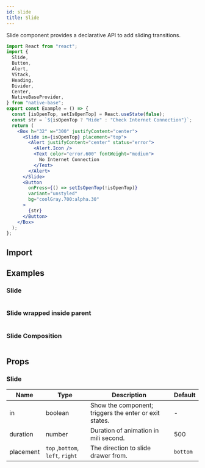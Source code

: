 ```yaml
---
id: slide
title: Slide
---
```


Slide component provides a declarative API to add sliding transitions.

```jsx isShowcase
import React from "react";
import {
  Slide,
  Button,
  Alert,
  VStack,
  Heading,
  Divider,
  Center,
  NativeBaseProvider,
} from "native-base";
export const Example = () => {
  const [isOpenTop, setIsOpenTop] = React.useState(false);
  const str = `${isOpenTop ? "Hide" : "Check Internet Connection"}`;
  return (
    <Box h="32" w="300" justifyContent="center">
      <Slide in={isOpenTop} placement="top">
        <Alert justifyContent="center" status="error">
          <Alert.Icon />
          <Text color="error.600" fontWeight="medium">
            No Internet Connection
          </Text>
        </Alert>
      </Slide>
      <Button
        onPress={() => setIsOpenTop(!isOpenTop)}
        variant="unstyled"
        bg="coolGray.700:alpha.30"
      >
        {str}
      </Button>
    </Box>
  );
};
```

## Import

## Examples

### Slide

```ComponentSnackPlayer path=components,composites,Transitions,Slide.tsx

```

### Slide wrapped inside parent

```ComponentSnackPlayer path=components,composites,Transitions,SlideWrapped.tsx

```

### Slide Composition

```ComponentSnackPlayer path=components,composites,Transitions,SlideComposition.tsx

```

## Props

### Slide

| Name      | Type                             | Description                                            | Default  |
| --------- | -------------------------------- | ------------------------------------------------------ | -------- |
| in        | boolean                          | Show the component; triggers the enter or exit states. | -        |
| duration  | number                           | Duration of animation in mili second.                  | 500      |
| placement | `top` ,`bottom`, `left`, `right` | The direction to slide drawer from.                    | `bottom` |

